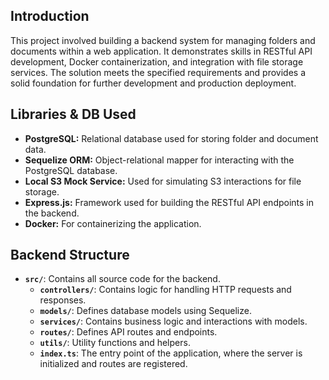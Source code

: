 ## Introduction

This project involved building a backend system for managing folders and documents within a web application. It demonstrates skills in RESTful API development, Docker containerization, and integration with file storage services. The solution meets the specified requirements and provides a solid foundation for further development and production deployment.

## Libraries & DB Used

- **PostgreSQL:** Relational database used for storing folder and document data.
- **Sequelize ORM:** Object-relational mapper for interacting with the PostgreSQL database.
- **Local S3 Mock Service:** Used for simulating S3 interactions for file storage.
- **Express.js:** Framework used for building the RESTful API endpoints in the backend.
- **Docker:** For containerizing the application.

## Backend Structure

- **`src/`**: Contains all source code for the backend.
  - **`controllers/`**: Contains logic for handling HTTP requests and responses.
  - **`models/`**: Defines database models using Sequelize.
  - **`services/`**: Contains business logic and interactions with models.
  - **`routes/`**: Defines API routes and endpoints.
  - **`utils/`**: Utility functions and helpers.
  - **`index.ts`**: The entry point of the application, where the server is initialized and routes are registered.
